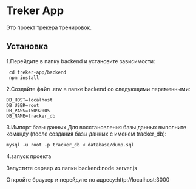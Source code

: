 # Treker App

Это проект трекера тренировок.

## Установка

1.Перейдите в папку backend и установите зависимости:

     cd treker-app/backend
     npm install

2.Создайте файл .env в папке backend со следующими переменными:

    DB_HOST=localhost
    DB_USER=root
    DB_PASS=15092005
    DB_NAME=tracker_db   

3.Импорт базы данных Для восстановления базы данных выполните команду (после создания базы данных с именем tracker_db):

    mysql -u root -p tracker_db < database/dump.sql

4.запуск проекта 

   Запустите сервер из папки backend:node server.js
   
   Откройте браузер и перейдите по адресу:http://localhost:3000
